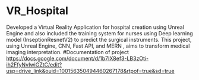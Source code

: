 # VR_Hospital
Developed a Virtual Reality Application for hospital creation using Unreal Engine and also included the training system for nurses using Deep learning model (InseptionResnetV2) to predict the surgical instruments. This project, using Unreal Engine, CNN, Fast API, and MERN , aims to transform medical imaging interpretation.
#Documentation of project
https://docs.google.com/document/d/1b7IX8ef3-LB3zOti-ih2FfyNvIwiGZtC/edit?usp=drive_link&ouid=100156350494460267178&rtpof=true&sd=true
